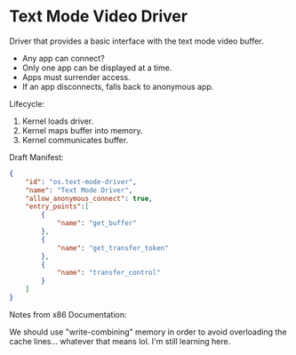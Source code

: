 # Text Mode Video Driver

Driver that provides a basic interface with the text mode video buffer.

- Any app can connect?
- Only one app can be displayed at a time.
- Apps must surrender access.
- If an app disconnects, falls back to anonymous app.

Lifecycle:

1. Kernel loads driver.
2. Kernel maps buffer into memory.
3. Kernel communicates buffer.

Draft Manifest:

```json
{
    "id": "os.text-mode-driver",
    "name": "Text Mode Driver",
    "allow_anonymous_connect": true,
    "entry_points":[
        {
            "name": "get_buffer"
        },
        {
            "name": "get_transfer_token" 
        },
        {
            "name": "transfer_control"
        }
    ]
}
```

Notes from x86 Documentation:

We should use "write-combining" memory in order to avoid overloading the cache lines... whatever that means lol. I'm still learning here.
